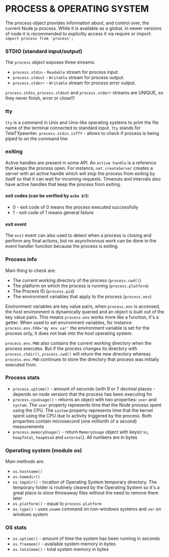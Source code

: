 # PROCESS & OPERATING SYSTEM

The process object provides information about, and control over, the current Node.js process. While it is available as a global, in newer versions of node it is recommended to explicitly access it via require or import: `import process from 'process';`

### STDIO (standard input/output)

The `process` object exposes three streams:

- `process.stdin` - `Readable` stream for process input.
- `process.stdout` - `Writable` stream for process output.
- `process.stderr` - `Writable` stream for process error output.

`process.stdin`, `process.stdout` and `process.stderr` streams are UNIQUE, so they never finish, error or close!!!<br>

### tty

`tty` is a command in Unix and Unix-like operating systems to print the file name of the terminal connected to standard input. `tty` stands for TeleTYpewriter.
`process.stdin.isTTY` - allows to check if process is being piped to on the command line

### exiting

Active handles are present in some API. An `active handle` is a reference that keeps the process open. For instance, `net.createServer` creates a server with an active handle which will stop the process from exiting by itself so that it can wait for incoming requests. Timeouts and intervals also have active handles that keep the process from exiting.

#### exit codes (can be verified by `echo $?`):

- 0 - exit code of 0 means the process executed successfully
- 1 - exit code of 1 means general failure

#### exit event

The `exit` event can also used to detect when a process is closing and perform any final actions, but no asynchronous work can be done in the event handler function because the process is exiting.

### Process info

Main thing to check are:

- The current working directory of the process (`process.cwd()`)
- The platform on which the process is running (`process.platform`)
- The Process ID (`process.pid`)
- The environment variables that apply to the process (`process.env`)

Environment variables are key value pairs, when `process.env` is accessed, the host environment is dynamically queried and an object is built out of the key value pairs. This means `process.env` works more like a function, it's a getter. When used to set environment variables, for instance `process.env.FOO='my env var'` the environment variable is set for the process only, it does not leak into the host operating system.<br>

`process.env.PWD` also contains the current working directory when the process executes. But if the process changes its directory with `process.chdir()`, `process.cwd()` will return the new directory whereas `process.env.PWD` continues to store the directory that process was initially executed from.

### Process stats

- `process.uptime()` - amount of seconds (with 9 or 7 decimal places - depends on node version) that the process has been executing for
- `process.cpuUsage()` - returns an object with two properties: `user` and `system`. The `user` property represents time that the Node process spent using the CPU. The `system` property represents time that the kernel spent using the CPU due to activity triggered by the process. Both properties contain microsecond (one millionth of a second) measurements
- `process.memoryUsage()` - return `MemoryUsage` object with keys(`rss`, `heapTotal`, `heapUsed` and `external`). All numbers are in bytes

### Operating system (module os)

Main methods are:

- `os.hostname()`
- `os.homedir()`
- `os.tmpdir()` - location of Operating System temporary directory. The temporary folder is routinely cleared by the Operating System so it's a great place to store throwaway files without the need to remove them later
- `os.platform()` - equal to `process.platform`
- `os.type()` - uses `uname` command on non-windows systems and `ver` on windows system

### OS stats

- `os.uptime()` - amount of time the system has been running in seconds
- `os.freemem()` - available system memory in bytes
- `os.totalmem()` - total system memory in bytes

